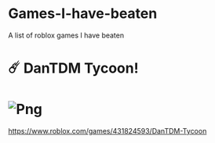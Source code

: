 # Games-I-have-beaten
A list of roblox games I have beaten

# ☄️ DanTDM Tycoon!
# ![Png](https://github.com/HttpAnimation/Games-I-have-beaten/assets/97435656/745f9ae2-9e38-4d12-8d0a-b085ae7b630f) 
https://www.roblox.com/games/431824593/DanTDM-Tycoon
